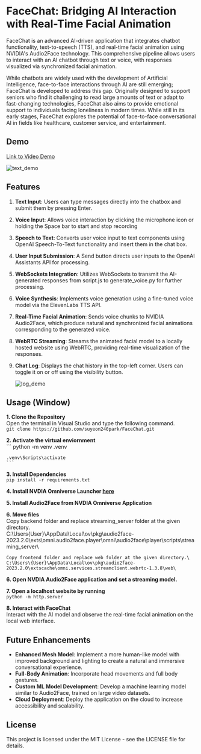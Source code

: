 # FaceChat: Bridging AI Interaction with Real-Time Facial Animation
FaceChat is an advanced AI-driven application that integrates chatbot functionality, text-to-speech (TTS), and real-time facial animation using NVIDIA's Audio2Face technology. This comprehensive pipeline allows users to interact with an AI chatbot through text or voice, with responses visualized via synchronized facial animation.

While chatbots are widely used with the development of Artificial Intelligence, face-to-face interactions through AI are still emerging; FaceChat is developed to address this gap. Originally designed to support seniors who find it challenging to read large amounts of text or adapt to fast-changing technologies, FaceChat also aims to provide emotional support to individuals facing loneliness in modern times. While still in its early stages, FaceChat explores the potential of face-to-face conversational AI in fields like healthcare, customer service, and entertainment.

## Demo
[Link to Video Demo](https://www.youtube.com/watch?v=jsKBskNUAYM&t=27s)

![text_demo](https://github.com/user-attachments/assets/5c88fad8-e42e-4e76-845a-42adf2a46d92)


## Features
1. **Text Input**: Users can type messages directly into the chatbox and submit them by pressing Enter.

2. **Voice Input**: Allows voice interaction by clicking the microphone icon or holding the Space bar to start and stop recording


3. **Speech to Text**: Converts user voice input to text components using OpenAI Speech-To-Text functionality and insert them in the chat box.


4. **User Input Submission**: A Send button directs user inputs to the OpenAI Assistants API for processing.


5. **WebSockets Integration**: Utilizes WebSockets to transmit the AI-generated responses from script.js to generate_voice.py for further processing.

6. **Voice Synthesis**: Implements voice generation using a fine-tuned voice model via the ElevenLabs TTS API.

7. **Real-Time Facial Animation**: Sends voice chunks to NVIDIA Audio2Face, which produce natural and synchronized facial animations corresponding to the generated voice.

8. **WebRTC Streaming**: Streams the animated facial model to a locally hosted website using WebRTC, providing real-time visualization of the responses.

9. **Chat Log**: Displays the chat history in the top-left corner. Users can toggle it on or off using the visibility button.

    ![log_demo](https://github.com/user-attachments/assets/15e41699-f049-4181-9306-e4c69fc44264)


## Usage (Window)
**1. Clone the Repository**\
    Open the terminal in Visual Studio and type the following command.\
    ```
    git clone https://github.com/suyeon240park/FaceChat.git
    ```

**2. Activate the virtual enviornment**\
    ```
    python -m venv .venv
    
    .venv\Scripts\activate
    ```
    
**3. Install Dependencies**\
    ```
    pip install -r requirements.txt
    ```

**4. Install NVDIA Omniverse Launcher [here](https://www.nvidia.com/en-us/omniverse/)**

**5. Install Audio2Face from NVDIA Omniverse Application**
   
**6. Move files**\
    Copy backend folder and replace streaming_server folder at the given directory.\
    C:\Users\{User}\AppData\Local\ov\pkg\audio2face-2023.2.0\exts\omni.audio2face.player\omni\audio2face\player\scripts\streaming_server\\
    
    Copy frontend folder and replace web folder at the given directory.\
    C:\Users\{User}\AppData\Local\ov\pkg\audio2face-2023.2.0\extscache\omni.services.streamclient.webrtc-1.3.8\web\

**6. Open NVDIA Audio2Face application and set a streaming model.**

**7. Open a localhost website by running**\
    ```
    python -m http.server
    ```

**8. Interact with FaceChat**\
    Interact with the AI model and observe the real-time facial animation on the local web interface.

## Future Enhancements
- **Enhanced Mesh Model**: Implement a more human-like model with improved background and lighting to create a natural and immersive conversational experience.
- **Full-Body Animation**: Incorporate head movements and full body gestures.
- **Custom ML Model Development**: Develop a machine learning model similar to Audio2Face, trained on large video datasets.
- **Cloud Deployment**: Deploy the application on the cloud to increase accessibility and scalability.

## License
This project is licensed under the MIT License - see the LICENSE file for details.
